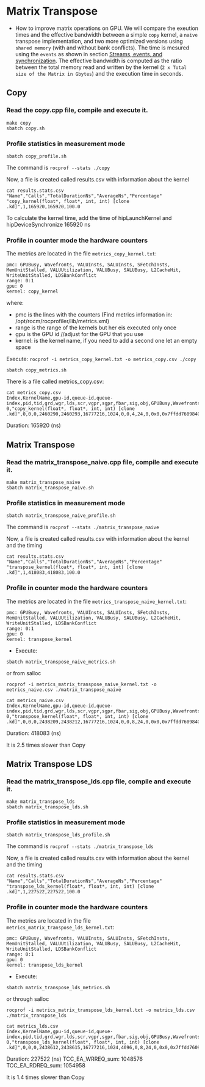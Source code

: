 # Matrix Transpose

* How to improve matrix operations on GPU. We will compare the exeution times and the effective bandwidth between a simple `copy` kernel, a  `naive` transpose implementation, and two more optimized versions using `shared memory` (with and without bank conflicts). The time is mesured using the `events` as shown in section [Streams, events, and synchronization](../../docs/03-streams.md). The effective bandwidth is computed as the ratio between the total memory read and written by the kernel (`2 x Total size of the Matrix in Gbytes`)  and the execution time in seconds. 


## Copy

### Read the copy.cpp file, compile and execute it.

```
make copy
sbatch copy.sh
```

### Profile statistics in measurement mode

```
sbatch copy_profile.sh
```

The command is `rocprof --stats ./copy`


Now, a file is created called results.csv  with information about the kernel


```
cat results.stats.csv
"Name","Calls","TotalDurationNs","AverageNs","Percentage"
"copy_kernel(float*, float*, int, int) [clone .kd]",1,165920,165920,100.0
```


To calculate the kernel time, add the time of hipLaunchKernel and hipDeviceSynchronize 165920 ns

### Profile in counter mode the hardware counters

The metrics are located in the file  `metrics_copy_kernel.txt`:

```
pmc: GPUBusy, Wavefronts, VALUInsts, SALUInsts, SFetchInsts, MemUnitStalled, VALUUtilization, VALUBusy, SALUBusy, L2CacheHit, WriteUnitStalled, LDSBankConflict
range: 0:1
gpu: 0
kernel: copy_kernel
```

where:
* pmc is the lines with the counters (Find metrics information in: /opt/rocm/rocprofiler/lib/metrics.xml) 
* range is the range of the kernels but her eis executed only once
* gpu is the GPU id //adjust for the GPU that you use
* kernel: is the kernel name, if you need to add a second one let an empty space


Execute: `rocprof -i metrics_copy_kernel.txt -o metrics_copy.csv ./copy `

```
sbatch copy_metrics.sh
```

There is a file called metrics_copy.csv:

```
cat metrics_copy.csv
Index,KernelName,gpu-id,queue-id,queue-index,pid,tid,grd,wgr,lds,scr,vgpr,sgpr,fbar,sig,obj,GPUBusy,Wavefronts,VALUInsts,SALUInsts,SFetchInsts,MemUnitStalled,VALUUtilization,VALUBusy,SALUBusy,L2CacheHit,WriteUnitStalled,LDSBankConflict
0,"copy_kernel(float*, float*, int, int) [clone .kd]",0,0,0,2460290,2460293,16777216,1024,0,0,4,24,0,0x0,0x7ffdd7609840,100,262144,11,1,2,13,100,13,1,0,6,0
```

Duration: 165920 (ns)

## Matrix Transpose
### Read the matrix_transpose_naive.cpp file, compile and execute it.

```
make matrix_transpose_naive
sbatch matrix_transpose_naive.sh
```

### Profile statistics in measurement mode

```
sbatch matrix_transpose_naive_profile.sh
```

The command is `rocprof --stats ./matrix_transpose_naive`

Now, a file is created called results.csv with information about the kernel and the timing

```
cat results.stats.csv
"Name","Calls","TotalDurationNs","AverageNs","Percentage"
"transpose_kernel(float*, float*, int, int) [clone .kd]",1,418083,418083,100.0
```


### Profile in counter mode the hardware counters

The metrics are located in the file  `metrics_transpose_naive_kernel.txt`:

```
pmc: GPUBusy, Wavefronts, VALUInsts, SALUInsts, SFetchInsts, MemUnitStalled, VALUUtilization, VALUBusy, SALUBusy, L2CacheHit, WriteUnitStalled, LDSBankConflict
range: 0:1
gpu: 0
kernel: transpose_kernel
```

* Execute: 

```
sbatch matrix_transpose_naive_metrics.sh
```

or from salloc 

`rocprof -i metrics_matrix_transpose_naive_kernel.txt -o metrics_naive.csv ./matrix_transpose_naive`


```
cat metrics_naive.csv
Index,KernelName,gpu-id,queue-id,queue-index,pid,tid,grd,wgr,lds,scr,vgpr,sgpr,fbar,sig,obj,GPUBusy,Wavefronts,VALUInsts,SALUInsts,SFetchInsts,MemUnitStalled,VALUUtilization,VALUBusy,SALUBusy,L2CacheHit,WriteUnitStalled,LDSBankConflict
0,"transpose_kernel(float*, float*, int, int) [clone .kd]",0,0,0,2438209,2438212,16777216,1024,0,0,8,24,0,0x0,0x7ffdd7609840,100,262144,16,0,2,83,100,6,0,77,0,0
```

Duration: 418083 (ns)

It is 2.5 times slower than Copy

## Matrix Transpose LDS
### Read the matrix_transpose_lds.cpp file, compile and execute it.

```
make matrix_transpose_lds
sbatch matrix_transpose_lds.sh
```

### Profile statistics in measurement mode

```
sbatch matrix_transpose_lds_profile.sh
```

The command is `rocprof --stats ./matrix_transpose_lds`

Now, a file is created called results.csv with information about the kernel and the timing

```
cat results.stats.csv
"Name","Calls","TotalDurationNs","AverageNs","Percentage"
"transpose_lds_kernel(float*, float*, int, int) [clone .kd]",1,227522,227522,100.0
```


### Profile in counter mode the hardware counters

The metrics are located in the file  `metrics_matrix_transpose_lds_kernel.txt`:

```
pmc: GPUBusy, Wavefronts, VALUInsts, SALUInsts, SFetchInsts, MemUnitStalled, VALUUtilization, VALUBusy, SALUBusy, L2CacheHit, WriteUnitStalled, LDSBankConflict
range: 0:1
gpu: 0
kernel: transpose_lds_kernel
```

* Execute: 

```
sbatch matrix_transpose_lds_metrics.sh
```

or through salloc

`rocprof -i metrics_matrix_transpose_lds_kernel.txt -o metrics_lds.csv ./matrix_transpose_lds`


```
cat metrics_lds.csv
Index,KernelName,gpu-id,queue-id,queue-index,pid,tid,grd,wgr,lds,scr,vgpr,sgpr,fbar,sig,obj,GPUBusy,Wavefronts,VALUInsts,SALUInsts,SFetchInsts,MemUnitStalled,VALUUtilization,VALUBusy,SALUBusy,L2CacheHit,WriteUnitStalled,LDSBankConflict
0,"transpose_lds_kernel(float*, float*, int, int) [clone .kd]",0,0,0,2438612,2438615,16777216,1024,4096,0,8,24,0,0x0,0x7ffdd7609880,100,262144,20,2,2,26,100,26,2,0,0,67
```

Duration: 227522 (ns)
TCC_EA_WRREQ_sum: 1048576
TCC_EA_RDREQ_sum: 1054958

It is 1.4 times slower than Copy
